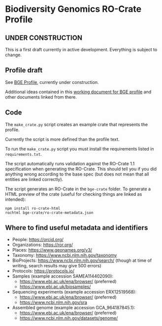 # Biodiversity Genomics RO-Crate Profile

## UNDER CONSTRUCTION

This is a first draft currently in active development. Everything is subject to change.

## Profile draft

See [BGE Profile](bge-profile.md), currently under construction.

Additional ideas contained in this [working document for BGE profile](https://docs.google.com/document/d/1c_F5Bcuu7ZUED3F_Z0yDVBwlCqrzMMynh-KOCZq4kbQ/edit?tab=t.0) and other documents linked from there.

## Code

The `make_crate.py` script creates an example crate that represents the profile.

Currently the script is more defined than the profile text.

To run the `make_crate.py` script you must install the requirements listed in `requirements.txt`.

The script automatically runs validation against the RO-Crate 1.1 specification when generating the RO-Crate. This should tell you if you did anything wrong according to the base spec (but does not mean that all entities are linked correctly). 

The script generates an RO-Crate in the `bge-crate` folder. To generate a HTML preview of the crate (useful for checking things are linked as intended):
```
npm install ro-crate-html
rochtml bge-crate/ro-crate-metadata.json
```

## Where to find useful metadata and identifiers

* People: https://orcid.org/
* Organizations: https://ror.org/
* Places: https://www.geonames.org/v3/
* Taxonomy: https://www.ncbi.nlm.nih.gov/taxonomy
* BioProjects: https://www.ncbi.nlm.nih.gov/search/ (though at time of writing, search results may give 500 errors)
* Protocols: https://protocols.io/
* Samples (example accession SAMEA114402090):
    * https://www.ebi.ac.uk/ena/browser/ (preferred)
    * https://www.ebi.ac.uk/biosamples/
* Sequencing experiments (example accession ERX12519568):
    * https://www.ebi.ac.uk/ena/browser/ (preferred)
    * https://www.ncbi.nlm.nih.gov/sra
* Assembled genome (example accession GCA_964187845.1):
    * https://www.ebi.ac.uk/ena/browser/ (preferred)
    * https://www.ncbi.nlm.nih.gov/datasets/genome/
